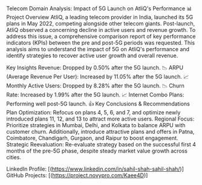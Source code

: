 Telecom Domain Analysis: Impact of 5G Launch on AtliQ's Performance 📊
Project Overview
AtliQ, a leading telecom provider in India, launched its 5G plans in May 2022, competing alongside other telecom giants. Post-launch, AtliQ observed a concerning decline in active users and revenue growth. To address this issue, a comprehensive comparison report of key performance indicators (KPIs) between the pre and post-5G periods was requested. This analysis aims to understand the impact of 5G on AtliQ's performance and identify strategies to recover active user growth and overall revenue.

Key Insights
Revenue: Dropped by 0.50% after the 5G launch. 📉
ARPU (Average Revenue Per User): Increased by 11.05% after the 5G launch. 📈
Monthly Active Users: Dropped by 8.28% after the 5G launch. 📉
Churn Rate: Increased by 1.99% after the 5G launch. 📈
Internet Combo Plans: Performing well post-5G launch. 👍
Key Conclusions & Recommendations
Plan Optimization: Refocus on plans 4, 5, 6, and 7, and optimize newly introduced plans 11, 12, and 13 to attract more active users.
Regional Focus: Prioritize strategies in Mumbai, Delhi, and Kolkata to balance ARPU with customer churn. Additionally, introduce attractive plans and offers in Patna, Coimbatore, Chandigarh, Gurgaon, and Raipur to boost engagement.
Strategic Reevaluation: Re-evaluate strategy based on the successful first 4 months of the pre-5G phase, despite steady market value growth across cities.

LinkedIn Profile: [(https://www.linkedin.com/in/sahil-shah-sahil-shah/)]
GitHub Projects: [(https://project.novypro.com/Kaee4D)]
